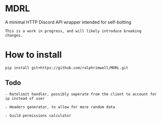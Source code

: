 # MDRL
A minimal HTTP Discord API wrapper intended for self-botting

    This is a work in progress, and will likely introduce breaking changes.
    
# How to install

    pip install git+https://github.com/ralphrimwell/MDRL.git

## Todo

  

    - Ratelimit handler, possibly seperate from the client to account for ip instead of user
    
    - Headers generator, to allow for more random data
    
    - Guild permissions calculator
